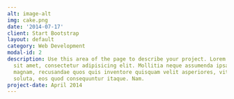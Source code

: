 ```yaml
---
alt: image-alt
img: cake.png
date: '2014-07-17'
client: Start Bootstrap
layout: default
category: Web Development
modal-id: 2
description: Use this area of the page to describe your project. Lorem ipsum dolor
  sit amet, consectetur adipisicing elit. Mollitia neque assumenda ipsam nihil, molestias
  magnam, recusandae quos quis inventore quisquam velit asperiores, vitae? Reprehenderit
  soluta, eos quod consequuntur itaque. Nam.
project-date: April 2014
---
```

